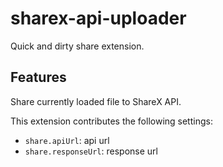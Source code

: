 # sharex-api-uploader

Quick and dirty share extension.

## Features

Share currently loaded file to ShareX API.

This extension contributes the following settings:

* `share.apiUrl`: api url
* `share.responseUrl`: response url